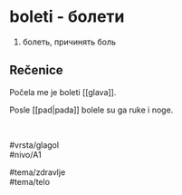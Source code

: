 # boleti - болети

1. болеть, причинять боль  

## Rečenice

Počela me je boleti [[glava]].  

Posle [[pad|pada]] bolele su ga ruke i noge.  

<br>

#vrsta/glagol  
#nivo/A1  

#tema/zdravlje  
#tema/telo  
